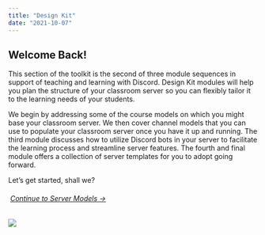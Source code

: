 ```yaml
---
title: "Design Kit"
date: "2021-10-07"
---
```


## Welcome Back!

This section of the toolkit is the second of three module sequences in support of teaching and learning with Discord. Design Kit modules will help you plan the structure of your classroom server so you can flexibly tailor it to the learning needs of your students. 

We begin by addressing some of the course models on which you might base your classroom server. We then cover channel models that you can use to populate your classroom server once you have it up and running. The third module discusses how to utilize Discord bots in your server to facilitate the learning process and streamline server features. The fourth and final module offers a collection of server templates for you to adopt going forward. 

Let’s get started, shall we?

######  [Continue to Server Models →](https://discordedu.commons.gc.cuny.edu/server-models/)

![](images/giphy.gif)
